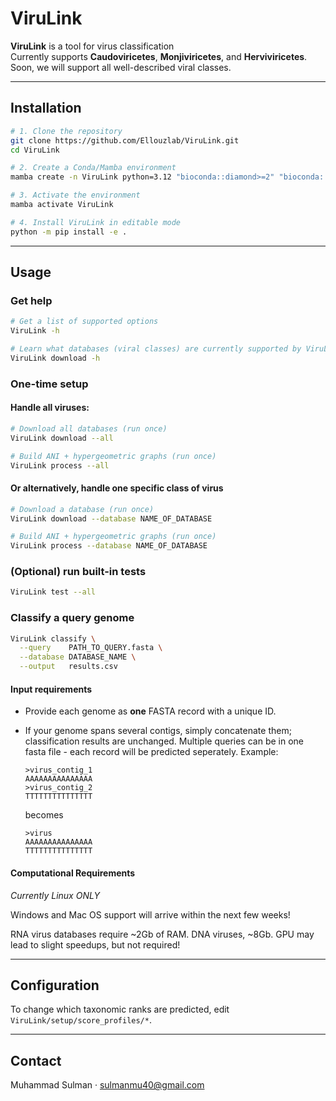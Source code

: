 # ViruLink
**ViruLink** is a tool for virus classification  
Currently supports **Caudoviricetes**, **Monjiviricetes**, and **Herviviricetes**. Soon, we will support all well-described viral classes.

---

## Installation

```bash
# 1. Clone the repository
git clone https://github.com/Ellouzlab/ViruLink.git
cd ViruLink

# 2. Create a Conda/Mamba environment
mamba create -n ViruLink python=3.12 "bioconda::diamond>=2" "bioconda::skani=0.2.2"

# 3. Activate the environment
mamba activate ViruLink

# 4. Install ViruLink in editable mode
python -m pip install -e .
```

---

## Usage

### Get help
```bash
# Get a list of supported options
ViruLink -h

# Learn what databases (viral classes) are currently supported by ViruLink
ViruLink download -h
```

### One-time setup

#### Handle all viruses:
```bash
# Download all databases (run once)
ViruLink download --all

# Build ANI + hypergeometric graphs (run once)
ViruLink process --all
```
#### Or alternatively, handle one specific class of virus
```bash
# Download a database (run once)
ViruLink download --database NAME_OF_DATABASE

# Build ANI + hypergeometric graphs (run once)
ViruLink process --database NAME_OF_DATABASE
```

### (Optional) run built-in tests
```bash
ViruLink test --all
```

### Classify a query genome
```bash
ViruLink classify \
  --query    PATH_TO_QUERY.fasta \
  --database DATABASE_NAME \
  --output   results.csv
```

#### Input requirements
* Provide each genome as **one** FASTA record with a unique ID.
* If your genome spans several contigs, simply concatenate them; classification results are unchanged.  Multiple queries can be in one fasta file - each record will be predicted seperately.
  Example:

  ```fasta
  >virus_contig_1
  AAAAAAAAAAAAAAA
  >virus_contig_2
  TTTTTTTTTTTTTTT
  ```

  becomes

  ```fasta
  >virus
  AAAAAAAAAAAAAAA
  TTTTTTTTTTTTTTT
  ```


#### Computational Requirements
*Currently Linux ONLY* 

Windows and Mac OS support will arrive within the next few weeks!

RNA virus databases require ~2Gb of RAM. DNA viruses, ~8Gb. GPU may lead to slight speedups, but not required!

---


## Configuration

To change which taxonomic ranks are predicted, edit  
`ViruLink/setup/score_profiles/*`.



---

## Contact

Muhammad Sulman · <sulmanmu40@gmail.com>
